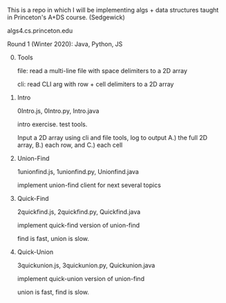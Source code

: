 
This is a repo in which I will be implementing algs + data structures
taught in Princeton's A+DS course. (Sedgewick)

algs4.cs.princeton.edu


Round 1 (Winter 2020): Java, Python, JS

00. Tools

    file: read a multi-line file with space delimiters to a 2D array

    cli: read CLI arg with row + cell delimiters to a 2D array

0. Intro

    0Intro.js, 0Intro.py, Intro.java

    intro exercise.  test tools. 
    
    Input a 2D array using cli and file tools, log to output A.) the full 2D array, B.) each row, and C.) each cell

1. Union-Find

    1unionfind.js, 1unionfind.py, Unionfind.java

    implement union-find client for next several topics

2. Quick-Find

    2quickfind.js, 2quickfind.py, Quickfind.java

    implement quick-find version of union-find

    find is fast, union is slow.

3. Quick-Union

    3quickunion.js, 3quickunion.py, Quickunion.java

    implement quick-union version of union-find

    union is fast, find is slow.